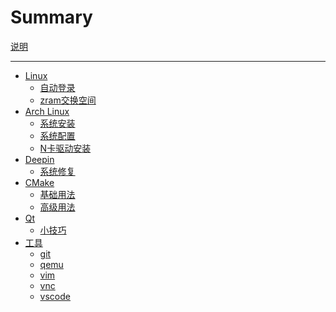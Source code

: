 # Summary

[说明](README.md)

---

- [Linux]()
  - [自动登录](linux/auto-login.md)
  - [zram交换空间](linux/zram.md)
- [Arch Linux](archlinux/README.md)
  - [系统安装](archlinux/install.md)
  - [系统配置](archlinux/config.md)
  - [N卡驱动安装](archlinux/install-nvidia.md)
- [Deepin]()
  - [系统修复](deepin/repair-system.md)
- [CMake](cmake/README.md)
  - [基础用法](cmake/basic.md)
  - [高级用法](cmake/advanced.md)
- [Qt]()
  - [小技巧](qt/tips.md)
- [工具]()
  - [git](tools/git.md)
  - [qemu](tools/qemu.md)
  - [vim](tools/vim.md)
  - [vnc](tools/vnc.md)
  - [vscode](tools/vscode.md)
